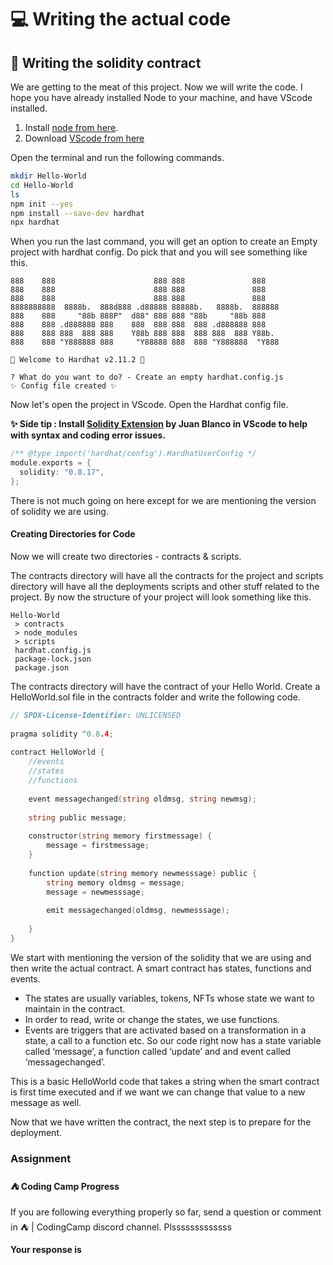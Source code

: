﻿# 💻 Writing the actual code

## **🌱 Writing the solidity contract**

We are getting to the meat of this project. Now we will write the code. I hope you have already installed Node to your machine, and have VScode installed.

1.  Install [node from here](https://nodejs.org/en/).
2.  Download [VScode from here](https://code.visualstudio.com/)

Open the terminal and run the following commands.

```bash
mkdir Hello-World
cd Hello-World
ls
npm init --yes
npm install --save-dev hardhat
npx hardhat
```

When you run the last command, you will get an option to create an Empty project with hardhat config. Do pick that and you will see something like this.

```
888    888                      888 888               888
888    888                      888 888               888
888    888                      888 888               888
8888888888  8888b.  888d888 .d88888 88888b.   8888b.  888888
888    888     "88b 888P"  d88" 888 888 "88b     "88b 888
888    888 .d888888 888    888  888 888  888 .d888888 888
888    888 888  888 888    Y88b 888 888  888 888  888 Y88b.
888    888 "Y888888 888     "Y88888 888  888 "Y888888  "Y888

👷 Welcome to Hardhat v2.11.2 👷‍

? What do you want to do? - Create an empty hardhat.config.js
✨ Config file created ✨
```

Now let's open the project in VScode. Open the Hardhat config file.

**✨  Side tip : Install [Solidity Extension](https://marketplace.visualstudio.com/items?itemName=JuanBlanco.solidity) by Juan Blanco in VScode to help with syntax and coding error issues.**

```go
/** @type import('hardhat/config').HardhatUserConfig */
module.exports = {
  solidity: "0.8.17",
};
```

There is not much going on here except for we are mentioning the version of solidity we are using.

#### Creating Directories for Code

Now we will create two directories - contracts & scripts.

The contracts directory will have all the contracts for the project and scripts directory will have all the deployments scripts and other stuff related to the project. By now the structure of your project will look something like this.

```
Hello-World
 > contracts
 > node_modules
 > scripts
 hardhat.config.js
 package-lock.json
 package.json
```

The contracts directory will have the contract of your Hello World. Create a HelloWorld.sol file in the contracts folder and write the following code.

```go
// SPDX-License-Identifier: UNLICENSED
 
pragma solidity ^0.8.4;
 
contract HelloWorld {
    //events
    //states
    //functions
 
    event messagechanged(string oldmsg, string newmsg);
 
    string public message;
 
    constructor(string memory firstmessage) {
        message = firstmessage;   
    }
 
    function update(string memory newmesssage) public {
        string memory oldmsg = message;
        message = newmesssage;
 
        emit messagechanged(oldmsg, newmesssage);
 
    }
}
```

We start with mentioning the version of the solidity that we are using and then write the actual contract. A smart contract has states, functions and events.

-   The states are usually variables, tokens, NFTs whose state we want to maintain in the contract.
-   In order to read, write or change the states, we use functions.
-   Events are triggers that are activated based on a transformation in a state, a call to a function etc. So our code right now has a state variable called ‘message’, a function called ‘update’ and and event called ‘messagechanged’.

This is a basic HelloWorld code that takes a string when the smart contract is first time executed and if we want we can change that value to a new message as well.

Now that we have written the contract, the next step is to prepare for the deployment.

### Assignment

#### ⛺️ Coding Camp Progress

If you are following everything properly so far, send a question or comment in ⛺️ | CodingCamp discord channel. Plsssssssssssss

**Your response is**
